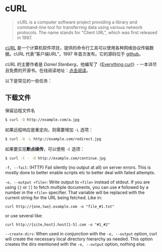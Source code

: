 # cURL

> cURL is a computer software project providing a library and command-line tool for transferring data using various network protocols. The name stands for "Client URL", which was first released in 1997.

[cURL][1] 是一个计算机软件项目，提供的命令行工具可以使用各种网络协议传输数据。cURL 代表“客户端URL”，1997 年首次发布。它的源码位于 [github][3]。

cURL 的主要作者是 *Daniel Stenberg*，他编写了《[Everything curl][2]》- 一本详尽且免费的开源书。在线阅读地址：[点击阅读][4]。

以下是常见的一些任务：

## 下载文件

保留远程文件名

```sh
$ curl -O http://example.com/a.jpg
```

如果远程响应是重定向，则需要增加 `-L` 选项：

```sh
$ curl -O -L http://example.com/redirect.jpg
```

如果要实现**断点续传**，可以使用 `-C` 选项：

```sh
$ curl -C - -O http://example.com/continue.jpg
```

`-f, --fail`: (HTTP) Fail silently (no output at all) on server errors. This is mostly done to better enable scripts etc to better deal with failed attempts.

`-o, --output <file>`: Write output to `<file>` instead of stdout. If you are using `{}` or `[]` to fetch multiple documents, you can use `#` followed by a number in the `<file>` specifier. That variable will be replaced with the current string for the URL being fetched. Like in:

```
curl http://{one,two}.example.com -o "file_#1.txt"
```

or use several like:

```
curl http://{site,host}.host[1-5].com -o "#1_#2"
```

`--create-dirs`: When used in conjunction with the `-o, --output` option, curl will create the necessary local directory hierarchy as needed. This option creates the dirs mentioned with the `-o, --output` option, nothing else.

[1]: https://curl.haxx.se/
[2]: https://curl.haxx.se/book.html
[3]: https://github.com/curl/curl
[4]: https://ec.haxx.se/
